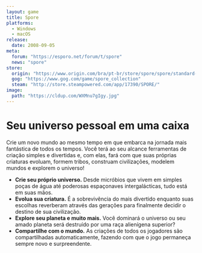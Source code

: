 ```yaml
---
layout: game
title: Spore
platforms:
  - Windows
  - macOS
release:
  date: 2008-09-05
meta:
  forum: "https://esporo.net/forum/t/spore"
  news: "spore"
store:
  origin: "https://www.origin.com/bra/pt-br/store/spore/spore/standard-edition"
  gog: "https://www.gog.com/game/spore_collection"
  steam: "http://store.steampowered.com/app/17390/SPORE/"
image:
  path: "https://cldup.com/WXMnu7gIgy.jpg"
---
```


# Seu universo pessoal em uma caixa
Crie um novo mundo ao mesmo tempo em que embarca na jornada mais fantástica de todos os tempos. Você terá ao seu alcance ferramentas de criação simples e divertidas e, com elas, fará com que suas próprias criaturas evoluam, formem tribos, construam civilizações, modelem mundos e explorem o universo!

- **Crie seu próprio universo.** Desde micróbios que vivem em simples poças de água até poderosas espaçonaves intergalácticas, tudo está em suas mãos.
- **Evolua sua criatura.** É a sobrevivência do mais divertido enquanto suas escolhas reverberam através das gerações para finalmente decidir o destino de sua civilização.
- **Explore seu planeta e muito mais.** Você dominará o universo ou seu amado planeta será destruído por uma raça alienígena superior?
- **Compartilhe com o mundo.** As criações de todos os jogadores são compartilhadas automaticamente, fazendo com que o jogo permaneça sempre novo e surpreendente.
